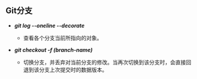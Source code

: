 ## Git分支

* ***git log --oneline --decorate***
  * 查看各个分支当前所指向的对象。

* ***git checkout -f (branch-name)***
  * 切换分支，并丢弃对当前分支的修改。当再次切换到该分支时，会直接回退到该分支上次提交时的数据版本。